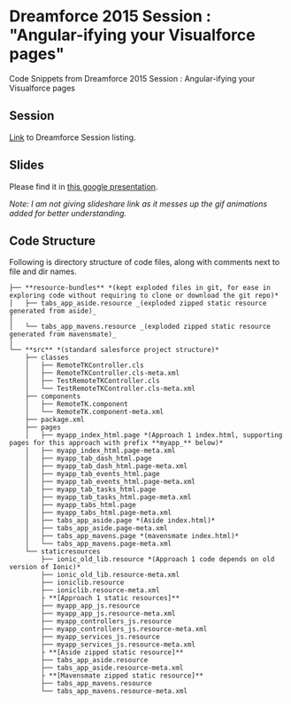# Dreamforce 2015 Session : "Angular-ifying your Visualforce pages"
Code Snippets from Dreamforce 2015 Session : Angular-ifying your Visualforce pages
## Session ##

[Link](https://success.salesforce.com/Ev_Sessions?eventId=a1Q30000000DHQlEAO#/session/a2q300000019BHHAA2) to Dreamforce Session listing. 


## Slides ##
Please find it in [this google presentation](https://docs.google.com/presentation/d/1BxclC0veJRXEmhP-aD_OlK08hNkgx9e52K65icFOXJU/edit?usp=sharing). 

*Note: I am not giving slideshare link as it messes up the gif animations added for better understanding.*

## Code Structure ##
Following is directory structure of code files, along with comments next to file and dir names.

    ├── **resource-bundles** *(kept exploded files in git, for ease in exploring code without requiring to clone or download the git repo)*
    │   ├── tabs_app_aside.resource _(exploded zipped static resource generated from aside)_
    │   
    │   └── tabs_app_mavens.resource _(exploded zipped static resource generated from mavensmate)_
    │    
    └── **src** *(standard salesforce project structure)*
        ├── classes
        │   ├── RemoteTKController.cls
        │   ├── RemoteTKController.cls-meta.xml
        │   ├── TestRemoteTKController.cls
        │   └── TestRemoteTKController.cls-meta.xml
        ├── components
        │   ├── RemoteTK.component
        │   └── RemoteTK.component-meta.xml
        ├── package.xml
        ├── pages
        │   ├── myapp_index_html.page *(Approach 1 index.html, supporting pages for this approach with prefix **myapp_** below)*
        │   ├── myapp_index_html.page-meta.xml
        │   ├── myapp_tab_dash_html.page
        │   ├── myapp_tab_dash_html.page-meta.xml
        │   ├── myapp_tab_events_html.page
        │   ├── myapp_tab_events_html.page-meta.xml
        │   ├── myapp_tab_tasks_html.page
        │   ├── myapp_tab_tasks_html.page-meta.xml
        │   ├── myapp_tabs_html.page
        │   ├── myapp_tabs_html.page-meta.xml
        │   ├── tabs_app_aside.page *(Aside index.html)*
        │   ├── tabs_app_aside.page-meta.xml
        │   ├── tabs_app_mavens.page *(mavensmate index.html)*
        │   └── tabs_app_mavens.page-meta.xml
        └── staticresources
            ├── ionic_old_lib.resource *(Approach 1 code depends on old version of Ionic)*
            ├── ionic_old_lib.resource-meta.xml
            ├── ioniclib.resource
            ├── ioniclib.resource-meta.xml
            ├ **[Approach 1 static resources]**        
            ├── myapp_app_js.resource
            ├── myapp_app_js.resource-meta.xml
            ├── myapp_controllers_js.resource
            ├── myapp_controllers_js.resource-meta.xml
            ├── myapp_services_js.resource
            ├── myapp_services_js.resource-meta.xml
            ├ **[Aside zipped static resource]**       
            ├── tabs_app_aside.resource
            ├── tabs_app_aside.resource-meta.xml
            ├ **[Mavensmate zipped static resource]**                
            ├── tabs_app_mavens.resource
            └── tabs_app_mavens.resource-meta.xml

